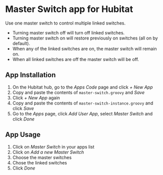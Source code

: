 # Master Switch app for Hubitat

Use one master switch to control multiple linked switches.

* Turning master switch off will turn off linked switches.
* Turning master switch on will restore previously on switches (all on by default).
* When any of the linked switches are on, the master switch will remain on.
* When all linked switches are off the master switch will be off.


## App Installation

1. On the Hubitat hub, go to the _Apps Code_ page and click _+ New App_
2. Copy and paste the contents of `master-switch.groovy` and _Save_
3. Click _+ New App_ again
4. Copy and paste the contents of `master-switch-instance.groovy` and click _Save_
5. Go to the _Apps_ page, click _Add User App_, select _Master Switch_ and click _Done_

## App Usage

1. Click on _Master Switch_ in your apps list
2. Click on _Add a new Master Switch_
3. Choose the master switches
4. Chose the linked switches
5. Click _Done_